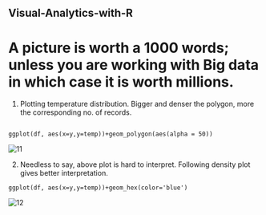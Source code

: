## Visual-Analytics-with-R
# A picture is worth a 1000 words; unless you are working with Big data in which case it is worth millions.

1. Plotting temperature distribution. Bigger and denser the polygon, more the corresponding no. of records.
```

ggplot(df, aes(x=y,y=temp))+geom_polygon(aes(alpha = 50))

```
![11](https://user-images.githubusercontent.com/104814594/166864895-8642e82f-17cb-4c31-a206-747d54e89352.JPG)

2. Needless to say, above plot is hard to interpret. Following density plot gives better interpretation. 

```
ggplot(df, aes(x=y,y=temp))+geom_hex(color='blue')

```

![12](https://user-images.githubusercontent.com/104814594/166865687-c7d7739f-d504-4722-8423-cda72841781c.JPG)
